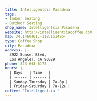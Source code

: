 ```yaml
---
title: Intelligentsia Pasadena
tags:
- Indoor Seating
- Outdoor Seating
shop_name: Intelligentsia Pasadena
website: http://intelligentsiacoffee.com
map: 34.1460461,-118.1514954
type: Coffee Shop
city: Pasadena
address: |-
  3922 Sunset Blvd,
  Los Angeles, CA 90029
phone: 323-663-6173
hours: |-
  | Days   | Time   |
  | ------ | ------ |
  | Sunday-Thursday | 7a-8p |
  | Friday-Saturday | 7a-12a |
coffee: 'Intelligentsia '
---
```


